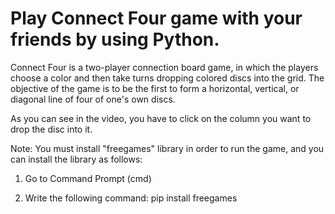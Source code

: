 # Play Connect Four game with your friends by using Python.

Connect Four is a two-player connection board game, in which the players choose a color and then take turns dropping colored discs into the grid. The objective of the game is to be the first to form a horizontal, vertical, or diagonal line of four of one's own discs.

As you can see in the video, you have to click on the column you want to drop the disc into it.



Note: You must install "freegames" library in order to run the game, and you can install the library as follows:

1. Go to Command Prompt (cmd)

2. Write the following command: pip install freegames
